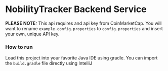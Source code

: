 # NobilityTracker Backend Service
__PLEASE NOTE:__ This api requires and api key from CoinMarketCap. You will want to rename `example.config.properties` to `config.properties` and insert your own, unique API key.

### How to run
Load this project into your favorite Java IDE using gradle. You can import the `build.gradle` file directly using IntelliJ